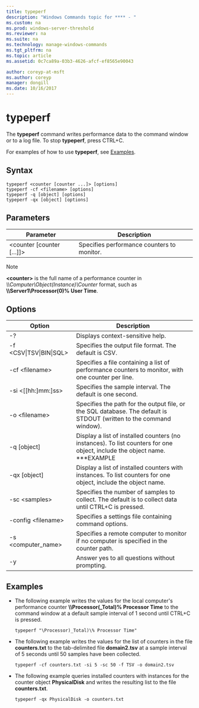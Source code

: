 ```yaml
---
title: typeperf
description: "Windows Commands topic for **** - "
ms.custom: na
ms.prod: windows-server-threshold
ms.reviewer: na
ms.suite: na
ms.technology: manage-windows-commands
ms.tgt_pltfrm: na
ms.topic: article
ms.assetid: 0c7ca89a-03b3-4626-afcf-ef8565e90043

author: coreyp-at-msft
ms.author: coreyp
manager: dongill
ms.date: 10/16/2017
---
```


# typeperf



The **typeperf** command writes performance data to the command window or to a log file. To stop **typeperf**, press CTRL+C.

For examples of how to use **typeperf**, see [Examples](#BKMK_EXAMPLES).

## Syntax

```
typeperf <counter [counter ...]> [options]
typeperf -cf <filename> [options]
typeperf -q [object] [options]
typeperf -qx [object] [options]
```

## Parameters

|Parameter|Description|
|---------|-----------|
|\<counter [counter […]]>|Specifies performance counters to monitor.|

> [!NOTE]
> **\<counter>** is the full name of a performance counter in *\\\\Computer\Object(Instance)\Counter* format, such as **\\\\Server1\Processor(0)\% User Time**.

## Options

|Option|Description|
|---------|-----------|
|-?|Displays context-sensitive help.|
|-f \<CSV&verbar;TSV&verbar;BIN&verbar;SQL>|Specifies the output file format. The default is CSV.|
|-cf \<filename>|Specifies a file containing a list of performance counters to monitor, with one counter per line.|
|-si <[[hh:]mm:]ss>|Specifies the sample interval. The default is one second.|
|-o \<filename>|Specifies the path for the output file, or the SQL database. The default is STDOUT (written to the command window).|
|-q [object]|Display a list of installed counters (no instances). To list counters for one object, include the object name. ***EXAMPLE|
|-qx [object]|Display a list of installed counters with instances. To list counters for one object, include the object name.|
|-sc \<samples>|Specifies the number of samples to collect. The default is to collect data until CTRL+C is pressed.|
|-config \<filename>|Specifies a settings file containing command options.|
|-s \<computer_name>|Specifies a remote computer to monitor if no computer is specified in the counter path.|
|-y|Answer yes to all questions without prompting.|

## <a name="BKMK_EXAMPLES"></a>Examples

-   The following example writes the values for the local computer's performance counter **\\\\Processor(_Total)\% Processor Time** to the command window at a default sample interval of 1 second until CTRL+C is pressed.  
    ```
    typeperf "\Processor)_Total)\% Processor Time"
    ```  
-   The following example writes the values for the list of counters in the file **counters.txt** to the tab-delimited file **domain2.tsv** at a sample interval of 5 seconds until 50 samples have been collected.  
    ```
    typeperf -cf counters.txt -si 5 -sc 50 -f TSV -o domain2.tsv
    ```  
-   The following example queries installed counters with instances for the counter object **PhysicalDisk** and writes the resulting list to the file **counters.txt**.  
    ```
    typeperf -qx PhysicalDisk -o counters.txt
    ```
